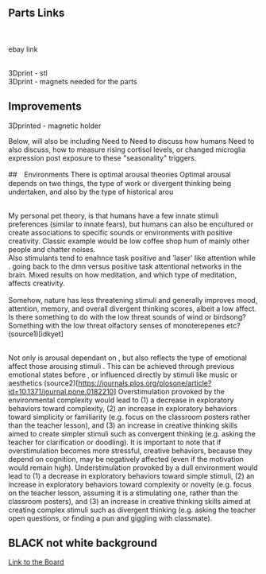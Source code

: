 ## Parts Links

<br>
<br> ebay link


<br> 3Dprint - stl
<br> 3Dprint - magnets needed for the parts





## Improvements

3Dprinted - magnetic holder

Below, will also be including
Need to 
Need to discuss how humans
Need to also discuss, how to measure rising cortisol levels, or changed microglia expression post exposure to these "seasonality" triggers.

##　Environments
There is optimal arousal theories
Optimal arousal depends on two things, the type of work or divergent thinking being undertaken, and also by the type of historical arou

<br> My personal pet theory, is that humans have a few innate stimuli preferences (similar to innate fears), but humans can also be encultured or create associations to specific sounds or environments with positive creativity. Classic example would be low coffee shop hum of mainly other people and chatter noises. 
<br> Also stimulants tend to enahnce task positive and 'laser' like attention while . going back to the dmn versus positive task attentional networks in the brain. Mixed results on how meditation, and which type of meditation, affects creativity. 
<br> <br> Somehow, nature has less threatening stimuli and generally improves mood, attention, memory, and overall divergent thinking scores, albeit a low affect. Is there something to do with  the low threat sounds of wind or birdsong? Something with the low threat olfactory senses of monoterepenes etc? (source1)[idkyet]


<br> Not only is arousal dependant on , but also reflects the type of emotional affect those arousing stimuli  . This can be achieved through previous emotional states before , or influenced directly by stimuli like music or aesthetics (source2)[https://journals.plos.org/plosone/article?id=10.1371/journal.pone.0182210]
Overstimulation provoked by the environmental complexity would lead to (1) a decrease in exploratory behaviors toward complexity, (2) an increase in exploratory behaviors toward simplicity or familiarity (e.g. focus on the classroom posters rather than the teacher lesson), and (3) an increase in creative thinking skills aimed to create simpler stimuli such as convergent thinking (e.g. asking the teacher for clarification or doodling). It is important to note that if overstimulation becomes more stressful, creative behaviors, because they depend on cognition, may be negatively affected (even if the motivation would remain high).
Understimulation provoked by a dull environment would lead to (1) a decrease in exploratory behaviors toward simple stimuli, (2) an increase in exploratory behaviors toward complexity or novelty (e.g. focus on the teacher lesson, assuming it is a stimulating one, rather than the classroom posters), and (3) an increase in creative thinking skills aimed at creating complex stimuli such as divergent thinking (e.g. asking the teacher open questions, or finding a pun and giggling with classmate).



## BLACK not white background
[Link to the Board]()
